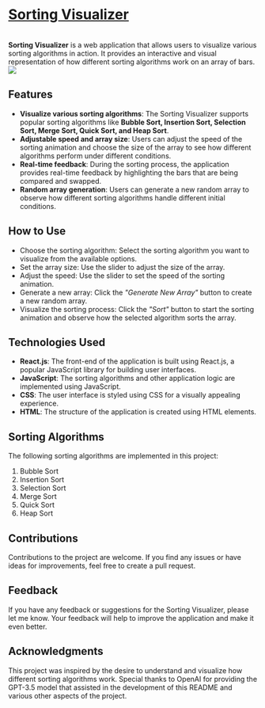 
<h1><a href="https://project-sorting-visualizer.netlify.app/">Sorting Visualizer</a></h1><br>
<b>Sorting Visualizer</b> is a web application that allows users to visualize various sorting algorithms in action. It provides an interactive and visual representation of how different sorting algorithms work on an array of bars.
<br>
<img src="https://github.com/Indiana-S-coder/Sorting-Visualizer/assets/79374195/85574a74-f298-46b3-877b-e2a3e995d002">
<h2>Features</h2>
<ul>
<li><b>Visualize various sorting algorithms</b>: The Sorting Visualizer supports popular sorting algorithms like <b>Bubble Sort, Insertion Sort, Selection Sort, Merge Sort, Quick Sort, and Heap Sort</b>.<br></li>

<li><b>Adjustable speed and array size</b>: Users can adjust the speed of the sorting animation and choose the size of the array to see how different algorithms perform under different conditions.<br></li>

<li><b>Real-time feedback</b>: During the sorting process, the application provides real-time feedback by highlighting the bars that are being compared and swapped.<br></li>

<li><b>Random array generation</b>: Users can generate a new random array to observe how different sorting algorithms handle different initial conditions.<br></li>
</ul>
<h2>How to Use</h2>
<ul>
  
<li>Choose the sorting algorithm: Select the sorting algorithm you want to visualize from the available options.</li>

<li>Set the array size: Use the slider to adjust the size of the array.</li>

<li>Adjust the speed: Use the slider to set the speed of the sorting animation.</li>

<li>Generate a new array: Click the <i>"Generate New Array"</i> button to create a new random array.</li>

<li>Visualize the sorting process: Click the <i>"Sort"</i> button to start the sorting animation and observe how the selected algorithm sorts the array.</li>
</ul>
<h2>Technologies Used</h2>
<ul>
<li><b>React.js</b>: The front-end of the application is built using React.js, a popular JavaScript library for building user interfaces.</li>

<li><b>JavaScript</b>: The sorting algorithms and other application logic are implemented using JavaScript.</li>

<li><b>CSS</b>: The user interface is styled using CSS for a visually appealing experience.</li>

<li><b>HTML</b>: The structure of the application is created using HTML elements.</li>
</ul>

<h2>Sorting Algorithms</h2>
The following sorting algorithms are implemented in this project:<br>
<ol>
<li>Bubble Sort</li>
<li>Insertion Sort</li>
<li>Selection Sort</li>
<li>Merge Sort</li>
<li>Quick Sort</li>
<li>Heap Sort</li>
</ol>
<h2>Contributions</h2>
Contributions to the project are welcome. If you find any issues or have ideas for improvements, feel free to create a pull request.
<br>
<h2>Feedback</h2>
If you have any feedback or suggestions for the Sorting Visualizer, please let me know. Your feedback will help to improve the application and make it even better.
<br>
<h2>Acknowledgments</h2>
This project was inspired by the desire to understand and visualize how different sorting algorithms work. Special thanks to OpenAI for providing the GPT-3.5 model that assisted in the development of this README and various other aspects of the project.
